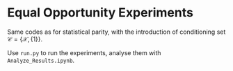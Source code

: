 # Equal Opportunity Experiments

Same codes as for statistical parity, with the introduction of conditioning set $\mathcal{C}=\{\mathcal{X},\{1\}\}$.

Use `run.py` to run the experiments, analyse them with `Analyze_Results.ipynb`.